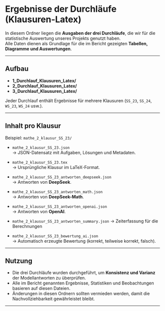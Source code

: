 # Ergebnisse der Durchläufe (Klausuren-Latex)

In diesem Ordner liegen die **Ausgaben der drei Durchläufe**, die wir für die statistische Auswertung unseres Projekts genutzt haben.  
Alle Daten dienen als Grundlage für die im Bericht gezeigten **Tabellen, Diagramme und Auswertungen**.

---

## Aufbau

- **1_Durchlauf_Klausuren_Latex/**  
- **2_Durchlauf_Klausuren_Latex/**  
- **3_Durchlauf_Klausuren_Latex/**  

Jeder Durchlauf enthält Ergebnisse für mehrere Klausuren (`SS_23`, `SS_24`, `WS_23`, `WS_24` usw.).

---

## Inhalt pro Klausur

Beispiel: `mathe_2_klausur_SS_23/`

- `mathe_2_klausur_SS_23.json`  
  → JSON-Datensatz mit Aufgaben, Lösungen und Metadaten.  

- `mathe_2_klausur_SS_23.tex`  
  → Ursprüngliche Klausur im LaTeX-Format.  

- `mathe_2_klausur_SS_23_antworten_deepseek.json`  
  → Antworten von **DeepSeek**.  

- `mathe_2_klausur_SS_23_antworten_math.json`  
  → Antworten von **DeepSeek-Math**.  

- `mathe_2_klausur_SS_23_antworten_openai.json`  
  → Antworten von **OpenAI**.  

- `mathe_2_klausur_SS_23_antworten_summary.json`
  → Zeiterfassung für die Berechnungen

- `mathe_2_klausur_SS_23_bewertung_ai.json`  
  → Automatisch erzeugte Bewertung (korrekt, teilweise korrekt, falsch).

---

## Nutzung

- Die drei Durchläufe wurden durchgeführt, um **Konsistenz und Varianz** der Modellantworten zu überprüfen.  
- Alle im Bericht genannten Ergebnisse, Statistiken und Beobachtungen basieren auf diesen Dateien.  
- Änderungen in diesen Ordnern sollten vermieden werden, damit die Nachvollziehbarkeit gewährleistet bleibt.

---
